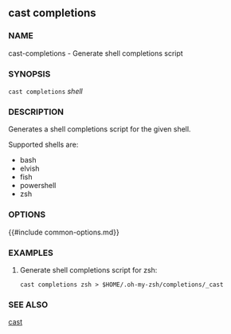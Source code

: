 ## cast completions

### NAME

cast-completions - Generate shell completions script

### SYNOPSIS

``cast completions`` *shell*

### DESCRIPTION

Generates a shell completions script for the given shell.

Supported shells are:

- bash
- elvish
- fish
- powershell
- zsh

### OPTIONS

{{#include common-options.md}}

### EXAMPLES

1. Generate shell completions script for zsh:

       cast completions zsh > $HOME/.oh-my-zsh/completions/_cast

### SEE ALSO

[cast](./cast.md)
